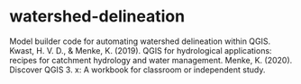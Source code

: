 # watershed-delineation
Model builder code for automating watershed delineation within QGIS.
Kwast, H. V. D., & Menke, K. (2019). QGIS for hydrological applications: recipes for catchment hydrology and water management.
Menke, K. (2020). Discover QGIS 3. x: A workbook for classroom or independent study.
